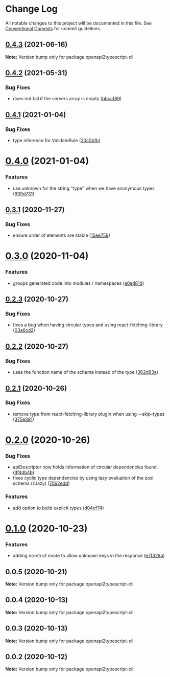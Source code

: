 # Change Log

All notable changes to this project will be documented in this file.
See [Conventional Commits](https://conventionalcommits.org) for commit guidelines.

## [0.4.3](https://github.com/josejulio/insights-common-typescript/compare/openapi2typescript-cli@0.4.2...openapi2typescript-cli@0.4.3) (2021-06-16)

**Note:** Version bump only for package openapi2typescript-cli





## [0.4.2](https://github.com/RedHatInsights/insights-common-typescript/compare/openapi2typescript-cli@0.4.1...openapi2typescript-cli@0.4.2) (2021-05-31)


### Bug Fixes

* does not fail if the servers array is empty ([bbcaf89](https://github.com/RedHatInsights/insights-common-typescript/commit/bbcaf89242b9262c8a726436962eab138d3ed1ca))





## [0.4.1](https://github.com/RedHatInsights/insights-common-typescript/compare/openapi2typescript-cli@0.4.0...openapi2typescript-cli@0.4.1) (2021-01-04)


### Bug Fixes

* type inference for ValidateRule ([20c0bfb](https://github.com/RedHatInsights/insights-common-typescript/commit/20c0bfbedb8eb065d0dcf50f91cfe29afec1ec70))





# [0.4.0](https://github.com/RedHatInsights/insights-common-typescript/compare/openapi2typescript-cli@0.3.1...openapi2typescript-cli@0.4.0) (2021-01-04)


### Features

* use unknown for the string "type" when we have anonymous types ([939d731](https://github.com/RedHatInsights/insights-common-typescript/commit/939d731eefb395f74af6447d4bc426611d8d83a2))





## [0.3.1](https://github.com/RedHatInsights/insights-common-typescript/compare/openapi2typescript-cli@0.3.0...openapi2typescript-cli@0.3.1) (2020-11-27)


### Bug Fixes

* ensure order of elements are stable ([15ee759](https://github.com/RedHatInsights/insights-common-typescript/commit/15ee7598255f48667f43f7e46aa5003ea9f579be))





# [0.3.0](https://github.com/RedHatInsights/insights-common-typescript/compare/openapi2typescript-cli@0.2.3...openapi2typescript-cli@0.3.0) (2020-11-04)


### Features

* groups generated code into modules / namespaces ([a0ad81d](https://github.com/RedHatInsights/insights-common-typescript/commit/a0ad81d5fe3e223eb164f28d5a3723349b3b8f05))





## [0.2.3](https://github.com/RedHatInsights/insights-common-typescript/compare/openapi2typescript-cli@0.2.2...openapi2typescript-cli@0.2.3) (2020-10-27)


### Bug Fixes

* fixes a bug when having circular types and using react-fetching-library ([03a6cd2](https://github.com/RedHatInsights/insights-common-typescript/commit/03a6cd2ea00d7c2382fe9ca457858a8c21235fff))





## [0.2.2](https://github.com/RedHatInsights/insights-common-typescript/compare/openapi2typescript-cli@0.2.1...openapi2typescript-cli@0.2.2) (2020-10-27)


### Bug Fixes

* uses the function name of the schema instead of the type ([362d83a](https://github.com/RedHatInsights/insights-common-typescript/commit/362d83a6d702faaffbf0056f62f73dffb6543333))





## [0.2.1](https://github.com/RedHatInsights/insights-common-typescript/compare/openapi2typescript-cli@0.2.0...openapi2typescript-cli@0.2.1) (2020-10-26)


### Bug Fixes

* remove type from react-fetching-library plugin when using --skip-types ([375e391](https://github.com/RedHatInsights/insights-common-typescript/commit/375e391ef22ddead5d282560eef5742758e0a3aa))





# [0.2.0](https://github.com/RedHatInsights/insights-common-typescript/compare/openapi2typescript-cli@0.1.0...openapi2typescript-cli@0.2.0) (2020-10-26)


### Bug Fixes

* apiDescriptor now holds information of circular dependencies found ([df4db4b](https://github.com/RedHatInsights/insights-common-typescript/commit/df4db4bfc7b3f02185e64fbcdc8d71e1f47f8615))
* fixes cyclic type dependencies by using lazy evaluation of the zod schema (z.lazy) ([7062edd](https://github.com/RedHatInsights/insights-common-typescript/commit/7062eddd59399f1cfd19d7b49fc9f5c548fbc0d1))


### Features

* add option to build explicit types ([d04ef74](https://github.com/RedHatInsights/insights-common-typescript/commit/d04ef74dd6b8ec09d9d9704f5e4fe24be9201dd3))





# [0.1.0](https://github.com/RedHatInsights/insights-common-typescript/compare/openapi2typescript-cli@0.0.5...openapi2typescript-cli@0.1.0) (2020-10-23)


### Features

* adding no-strict mode to allow unknown keys in the response ([e7f328a](https://github.com/RedHatInsights/insights-common-typescript/commit/e7f328a8395e8a08b70926427faf22b0b883457d))





## 0.0.5 (2020-10-21)

**Note:** Version bump only for package openapi2typescript-cli





## 0.0.4 (2020-10-13)

**Note:** Version bump only for package openapi2typescript-cli





## 0.0.3 (2020-10-13)

**Note:** Version bump only for package openapi2typescript-cli





## 0.0.2 (2020-10-12)

**Note:** Version bump only for package openapi2typescript-cli
